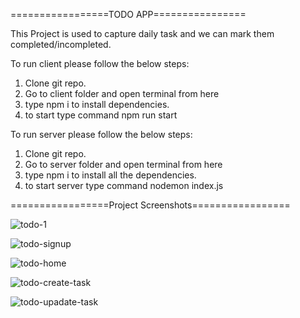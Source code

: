 =================TODO APP================

This Project is used to capture daily task and we can mark them completed/incompleted.

To run client please follow the below steps:
1. Clone git repo.
2. Go to client folder and open terminal from here
3. type npm i to install dependencies.
4. to start type command npm run start

To run server please follow the below steps: 
1. Clone git repo.
2. Go to server folder and open terminal from here
3. type npm i  to install all the dependencies.
4. to start server type command nodemon index.js

=================Project Screenshots=================

![todo-1](https://github.com/pawneshshakya/TODO_APP/assets/98223876/c4d26c55-0e0c-4d4e-86d7-1f98f49455f9)

![todo-signup](https://github.com/pawneshshakya/TODO_APP/assets/98223876/8156e381-66d0-420f-88a1-bbe51e4bdc68)

![todo-home](https://github.com/pawneshshakya/TODO_APP/assets/98223876/88733c59-1c7f-48c4-b8af-838ea057f933)

![todo-create-task](https://github.com/pawneshshakya/TODO_APP/assets/98223876/fda2f290-91f9-4d1c-bead-4dc8e197839e)

![todo-upadate-task](https://github.com/pawneshshakya/TODO_APP/assets/98223876/dad24db7-4ddd-461e-aca0-336ed748bb02)
